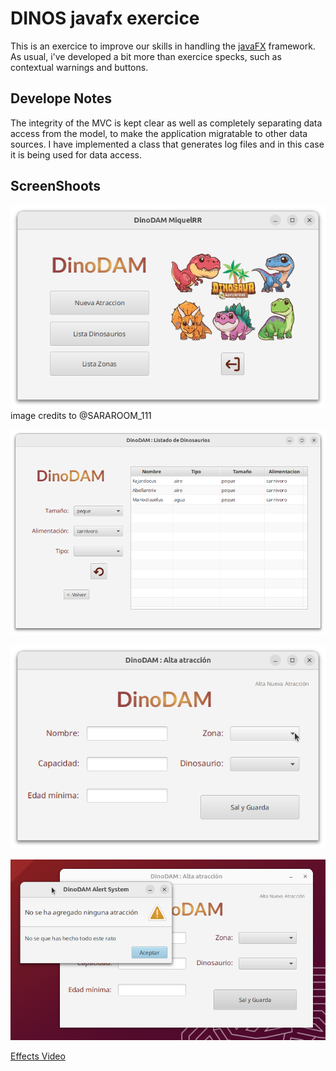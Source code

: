 # DINOS javafx exercice

This is an exercice to improve our skills in handling the [javaFX](https://openjfx.io/) framework. 
As usual, i've developed a bit more than exercice specks, such as contextual warnings and buttons.



## Develope Notes

The integrity of the MVC is kept clear as well as completely separating data access from the model, to make the application migratable to other data sources.
I have implemented a class that generates log files and in this case it is being used for data access.

## ScreenShoots

![menu](screenShoots/menu.png)
image credits to @SARAROOM_111

![contextual buttons](screenShoots/dinoTablecontextualButtons.png)

![new atracction](screenShoots/newAtracction.png)

![some alerts](screenShoots/some_alerts.png)

[Effects Video](screenShoots/effectsOverview.webm)